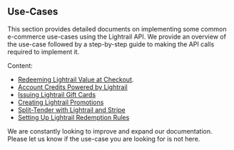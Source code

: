 ## Use-Cases
This section provides detailed documents on implementing some common e-commerce use-cases using the Lightrail API. We provide an overview of the use-case followed by a step-by-step guide to making the API calls required to implement it. 

Content:

- [Redeeming Lightrail Value at Checkout](giftcode-checkout.md).
- [Account Credits Powered by Lightrail](account-credits.md)
- [Issuing Lightrail Gift Cards](gift-card.md)
- [Creating Lightrail Promotions](promotions.md)
- [Split-Tender with Lightrail and Stripe](stripe-split.md)
- [Setting Up Lightrail Redemption Rules](redemption-rules.md)

We are constantly looking to improve and expand our documentation. Please let us know if the use-case you are looking for is not here.
